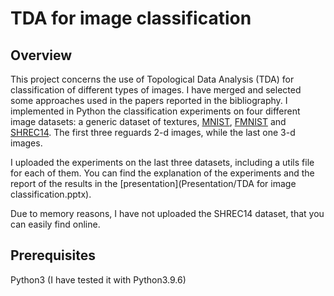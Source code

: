 # TDA for image classification

## Overview

This project concerns the use of Topological Data Analysis (TDA) for classification of different types of images. I have merged and selected some approaches used in the papers reported in the bibliography.
I implemented in Python the classification experiments on four different image datasets: a generic dataset of textures, [MNIST](Code/MNIST), [FMNIST](Code/FMNIST) and [SHREC14](Code/SHREC14). The first three reguards 2-d images, while the last one 3-d images.

I uploaded the experiments on the last three datasets, including a utils file for each of them. You can find the explanation of the experiments and the report of the results in the [presentation](Presentation/TDA for image classification.pptx).

Due to memory reasons, I have not uploaded the SHREC14 dataset, that you can easily find online.

## Prerequisites

Python3 (I have tested it with Python3.9.6)
